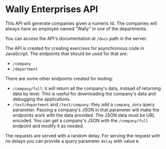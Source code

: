 # Wally Enterprises API

This API will generate companies given a numeric Id. The companies will always have an employee named "Wally" in one of the departments.

 You can access the API's documentation at `/docs` path in the server.

The API is created for creating exercises for asynchronous code in JavaScript. The endpoints that should be used for that are:
- `/company`
- `/department`

There are some other endpoints created for testing:
- `/company/full`: it will return all the company's data, instead of returning data by level. This is useful for downloading the company's data and debugging the applications.
- `/test/department` and `/test/company`: they add a `company_data` query parameter. Passing a company's JSON in that parameter will make the endpoints work with the data provided. The JSON data must be URL encoded. You can get a company's JSON with the `/company/full` endpoint and modify it as needed.

The requests are served with a random delay. For serving the request with no delays you can provide a query parameter `delay` with value `N`.
